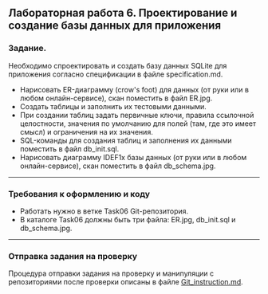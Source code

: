## Лабораторная работа 6. Проектирование и создание базы данных для приложения

### Задание.
Необходимо спроектировать и создать базу данных SQLite для приложения согласно спецификации в файле specification.md.
* Нарисовать ER-диаграмму (crow's foot) для данных (от руки или в любом онлайн-сервисе), скан поместить в файл ER.jpg.
* Создать таблицы и заполнить их тестовыми данными.
* При создании таблиц задать первичные ключи, правила ссылочной целостности, значения по умолчанию для полей (там, где это имеет смысл) и ограничения на их значения.
* SQL-команды для создания таблиц и заполнения их данными поместить в файл db_init.sql.
* Нарисовать диаграмму IDEF1x базы данных (от руки или в любом онлайн-сервисе), скан поместить в файл db_schema.jpg.

* * *
### Требования к оформлению и коду
* Работать нужно в ветке Task06 Git-репозитория.
* В каталоге Task06 должны быть три файла: ER.jpg, db_init.sql и db_schema.jpg.

* * *

### Отправка задания на проверку
Процедура отправки задания на проверку и манипуляции с репозиториями после проверки описаны в файле [Git_instruction.md](Git_instruction.md).

